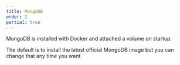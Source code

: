 ```yaml
---
title: MongoDB
order: 2
partial: true
---
```


MongoDB is installed with Docker and attached a volume on startup.

The default is to install the latest official MongoDB image but you can change
that any time you want
